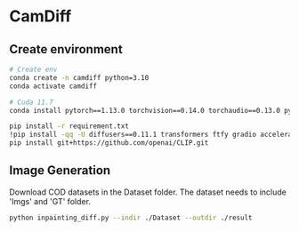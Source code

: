 # CamDiff

## Create environment
```` bash
# Create env
conda create -n camdiff python=3.10
conda activate camdiff

# Cuda 11.7
conda install pytorch==1.13.0 torchvision==0.14.0 torchaudio==0.13.0 pytorch-cuda=11.7 -c pytorch -c nvidia

pip install -r requirement.txt
!pip install -qq -U diffusers==0.11.1 transformers ftfy gradio accelerate
pip install git+https://github.com/openai/CLIP.git
````

## Image Generation
Download COD datasets in the Dataset folder. The dataset needs to include 'Imgs' and 'GT' folder.
```` bash
python inpainting_diff.py --indir ./Dataset --outdir ./result
```` 